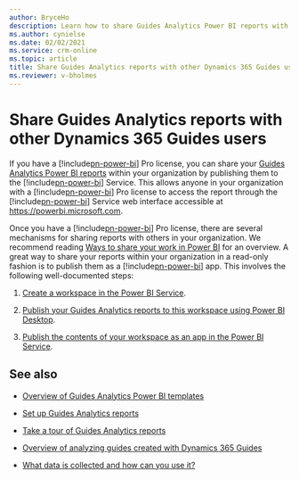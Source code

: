 ```yaml
---
author: BryceHo
description: Learn how to share Guides Analytics Power BI reports with other Microsoft Dynamics 365 Guides users
ms.author: cynielse
ms.date: 02/02/2021
ms.service: crm-online
ms.topic: article
title: Share Guides Analytics reports with other Dynamics 365 Guides users
ms.reviewer: v-bholmes
---
```


# Share Guides Analytics reports with other Dynamics 365 Guides users

If you have a [!include[pn-power-bi](../includes/pn-power-bi.md)] Pro license, you can share your [Guides Analytics Power BI reports](analytics-guide.md) 
within your organization by publishing them to the [!include[pn-power-bi](../includes/pn-power-bi.md)] Service. This allows anyone in your organization with 
a [!include[pn-power-bi](../includes/pn-power-bi.md)] Pro license to access the report through the [!include[pn-power-bi](../includes/pn-power-bi.md)] Service web 
interface accessible at https://powerbi.microsoft.com.

Once you have a [!include[pn-power-bi](../includes/pn-power-bi.md)] Pro license, there are several mechanisms for sharing reports with others in your organization. 
We recommend reading [Ways to share your work in Power BI](https://docs.microsoft.com/power-bi/service-how-to-collaborate-distribute-dashboards-reports) for an overview. 
A great way to share your reports within your organization in a read-only fashion is to publish them as a [!include[pn-power-bi](../includes/pn-power-bi.md)] app. This 
involves the following well-documented steps:

1.	[Create a workspace in the Power BI Service](https://docs.microsoft.com/power-bi/service-create-workspaces). 

2.	[Publish your Guides Analytics reports to this workspace using Power BI Desktop](https://docs.microsoft.com/power-bi/desktop-upload-desktop-files). 

3.	[Publish the contents of your workspace as an app in the Power BI Service](https://docs.microsoft.com/power-bi/service-create-distribute-apps).  

## See also

- [Overview of Guides Analytics Power BI templates](analytics-guide.md)

- [Set up Guides Analytics reports](analytics-ga-setup.md)

- [Take a tour of Guides Analytics reports](analytics-ga-reports.md)

- [Overview of analyzing guides created with Dynamics 365 Guides](analytics-overview.md)

- [What data is collected and how can you use it?](analytics-data-collected.md)

